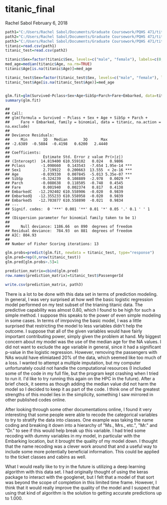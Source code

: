 titanic\_final
================
Rachel Sabol
February 6, 2018

``` r
path1="C:/Users/Rachel Sabol/Documents/Graduate Coursework/PQHS 471/titanic_train.csv"
path2="C:/Users/Rachel Sabol/Documents/Graduate Coursework/PQHS 471/titanic_test.csv"
path3="C:/Users/Rachel Sabol/Documents/Graduate Coursework/PQHS 471/titanic_predictions.csv"
titanic=read.csv(path1)
titanic_test=read.csv(path2)

titanic$Sex=factor(titanic$Sex, levels=c("male", "female"), labels=c(0,1)) #male 0, female 1
med_age=median(titanic$Age, na.rm=TRUE)
titanic$Age[is.na(titanic$Age)]=med_age

titanic_test$Sex=factor(titanic_test$Sex, levels=c("male", "female"), labels=c(0,1))
titanic_test$Age[is.na(titanic_test$Age)]=med_age


glm.fit=glm(Survived~Pclass+Sex+Age+SibSp+Parch+Fare+Embarked, data=titanic, family=binomial, na.action=na.exclude)
summary(glm.fit)
```

    ## 
    ## Call:
    ## glm(formula = Survived ~ Pclass + Sex + Age + SibSp + Parch + 
    ##     Fare + Embarked, family = binomial, data = titanic, na.action = na.exclude)
    ## 
    ## Deviance Residuals: 
    ##     Min       1Q   Median       3Q      Max  
    ## -2.6389  -0.5884  -0.4198   0.6200   2.4440  
    ## 
    ## Coefficients:
    ##               Estimate Std. Error z value Pr(>|z|)    
    ## (Intercept)  14.819400 610.559102   0.024   0.9806    
    ## Pclass       -1.098660   0.143543  -7.654 1.95e-14 ***
    ## Sex1          2.719922   0.200663  13.555  < 2e-16 ***
    ## Age          -0.039330   0.007845  -5.013 5.35e-07 ***
    ## SibSp        -0.324239   0.108889  -2.978   0.0029 ** 
    ## Parch        -0.088638   0.118505  -0.748   0.4545    
    ## Fare          0.001940   0.002374   0.817   0.4138    
    ## EmbarkedC   -12.292402 610.558906  -0.020   0.9839    
    ## EmbarkedQ   -12.355233 610.558958  -0.020   0.9839    
    ## EmbarkedS   -12.703877 610.558890  -0.021   0.9834    
    ## ---
    ## Signif. codes:  0 '***' 0.001 '**' 0.01 '*' 0.05 '.' 0.1 ' ' 1
    ## 
    ## (Dispersion parameter for binomial family taken to be 1)
    ## 
    ##     Null deviance: 1186.66  on 890  degrees of freedom
    ## Residual deviance:  784.93  on 881  degrees of freedom
    ## AIC: 804.93
    ## 
    ## Number of Fisher Scoring iterations: 13

``` r
glm.probs=predict(glm.fit, newdata = titanic_test, type="response")
glm.pred=rep(0,nrow(titanic_test))
glm.pred[glm.probs>.5]=1

prediction_matrix=cbind(glm.pred)
row.names(prediction_matrix)=titanic_test$PassengerId

write.csv(prediction_matrix, path3)
```

There is a lot to be done with this data set in terms of prediction modeling. In general, I was very surprised at how well the basic logistic regression model performed on my test subset of the trianing titanic data. The predictive capability was almost 0.80, which I found to be high for such a simple method. I suppose this speaks to the power of even simple modeling in some cases. In terms of imrpoving the basic model, I was a little surprised that restricting the model to less variables didn't help the outcome. I suppose that all of the given variables would have fairly important contributing power, simply given the problem at hand. My biggest concern about my model was the use of the median age for the NA values. I did not want to exclude the age variable in general, since it had a significant p-value in the logistic regression. However, removing the passengers with NAs would have elimiataed 20% of the data, which seemed like too much of a loss. I wanted to attempt a multiple imputation, but my computer unfortunately could not handle the computational resources (I included some of the code in my full file, but the program kept crashing when I tried to run it. I'd like to try running this again on the HPC in the future). After a brief check, it seems as though adding the median value did not harm the model so I decided to keep it as part of the code. I think one of the greatest strengths of this model lies in the simplicity, something I saw mirrored in other published codes online.

After looking through some other documentations online, I found it very interesting that some people were able to recode the categorical variables to try to stratify the data into classes. One example was taking the name coding and breaking it down into a hierarchy of "Ms., Mrs., etc.", "Mr." and "Dr." to see if this would help break up this variable. I had tried some recoding with dummy variables in my model, in particular with the Embarking location, but it brought the quality of my model down. I thought that the name recoding was a clever work around that and a useful way to include some more potentially beneficial information. This could be applied to the ticket classes and cabins as well.

What I would really like to try in the future is utilizing a deep learning algorithm with this data set. I had originally thought of using the keras package to interact with the googlenet, but I felt that a model of that sort was beyond the scope of completion in this limited time frame. However, I think that it would really improve the quality of the model and I suspect that using that kind of algorithm is the solution to getting accurate predictions up to 1.000.

